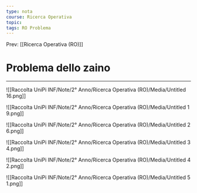 ```yaml
---
type: nota
course: Ricerca Operativa
topic: 
tags: RO Problema 
---
```


Prev: [[Ricerca Operativa (RO)]]

# Problema dello zaino
---

![[Raccolta UniPi INF/Note/2° Anno/Ricerca Operativa (RO)/Media/Untitled 16.png]]

![[Raccolta UniPi INF/Note/2° Anno/Ricerca Operativa (RO)/Media/Untitled 1 9.png]]

![[Raccolta UniPi INF/Note/2° Anno/Ricerca Operativa (RO)/Media/Untitled 2 6.png]]

![[Raccolta UniPi INF/Note/2° Anno/Ricerca Operativa (RO)/Media/Untitled 3 4.png]]

![[Raccolta UniPi INF/Note/2° Anno/Ricerca Operativa (RO)/Media/Untitled 4 2.png]]

![[Raccolta UniPi INF/Note/2° Anno/Ricerca Operativa (RO)/Media/Untitled 5 1.png]]

